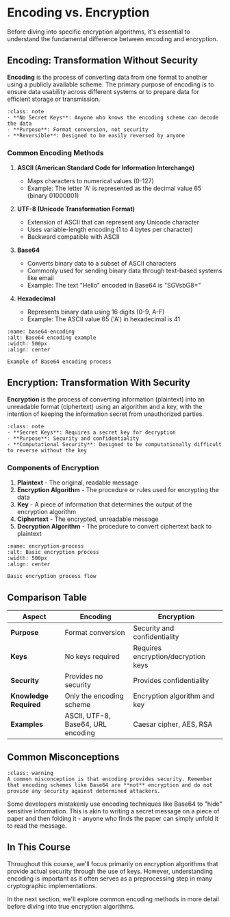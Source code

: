 # Encoding vs. Encryption

Before diving into specific encryption algorithms, it's essential to understand the fundamental difference between encoding and encryption.

## Encoding: Transformation Without Security

**Encoding** is the process of converting data from one format to another using a publicly available scheme. The primary purpose of encoding is to ensure data usability across different systems or to prepare data for efficient storage or transmission.

```{admonition} Key Characteristics of Encoding
:class: note
- **No Secret Keys**: Anyone who knows the encoding scheme can decode the data
- **Purpose**: Format conversion, not security
- **Reversible**: Designed to be easily reversed by anyone
```

### Common Encoding Methods

1. **ASCII (American Standard Code for Information Interchange)**
   - Maps characters to numerical values (0-127)
   - Example: The letter 'A' is represented as the decimal value 65 (binary 01000001)

2. **UTF-8 (Unicode Transformation Format)**
   - Extension of ASCII that can represent any Unicode character
   - Uses variable-length encoding (1 to 4 bytes per character)
   - Backward compatible with ASCII

3. **Base64**
   - Converts binary data to a subset of ASCII characters
   - Commonly used for sending binary data through text-based systems like email
   - Example: The text "Hello" encoded in Base64 is "SGVsbG8="

4. **Hexadecimal**
   - Represents binary data using 16 digits (0-9, A-F)
   - Example: The ASCII value 65 ('A') in hexadecimal is 41

```{figure} https://upload.wikimedia.org/wikipedia/commons/thumb/7/7b/Base64_Encoding_Example.svg/600px-Base64_Encoding_Example.svg.png
:name: base64-encoding
:alt: Base64 encoding example
:width: 500px
:align: center

Example of Base64 encoding process
```

## Encryption: Transformation With Security

**Encryption** is the process of converting information (plaintext) into an unreadable format (ciphertext) using an algorithm and a key, with the intention of keeping the information secret from unauthorized parties.

```{admonition} Key Characteristics of Encryption
:class: note
- **Secret Keys**: Requires a secret key for decryption
- **Purpose**: Security and confidentiality
- **Computational Security**: Designed to be computationally difficult to reverse without the key
```

### Components of Encryption

1. **Plaintext** - The original, readable message
2. **Encryption Algorithm** - The procedure or rules used for encrypting the data
3. **Key** - A piece of information that determines the output of the encryption algorithm
4. **Ciphertext** - The encrypted, unreadable message
5. **Decryption Algorithm** - The procedure to convert ciphertext back to plaintext

```{figure} https://upload.wikimedia.org/wikipedia/commons/thumb/2/27/Symmetric_key_encryption.svg/600px-Symmetric_key_encryption.svg.png
:name: encryption-process
:alt: Basic encryption process
:width: 500px
:align: center

Basic encryption process flow
```

## Comparison Table

| Aspect | Encoding | Encryption |
|--------|----------|------------|
| **Purpose** | Format conversion | Security and confidentiality |
| **Keys** | No keys required | Requires encryption/decryption keys |
| **Security** | Provides no security | Provides confidentiality |
| **Knowledge Required** | Only the encoding scheme | Encryption algorithm and key |
| **Examples** | ASCII, UTF-8, Base64, URL encoding | Caesar cipher, AES, RSA |

## Common Misconceptions

```{admonition} Important!
:class: warning
A common misconception is that encoding provides security. Remember that encoding schemes like Base64 are **not** encryption and do not provide any security against determined attackers.
```

Some developers mistakenly use encoding techniques like Base64 to "hide" sensitive information. This is akin to writing a secret message on a piece of paper and then folding it - anyone who finds the paper can simply unfold it to read the message.

## In This Course

Throughout this course, we'll focus primarily on encryption algorithms that provide actual security through the use of keys. However, understanding encoding is important as it often serves as a preprocessing step in many cryptographic implementations.

In the next section, we'll explore common encoding methods in more detail before diving into true encryption algorithms.
